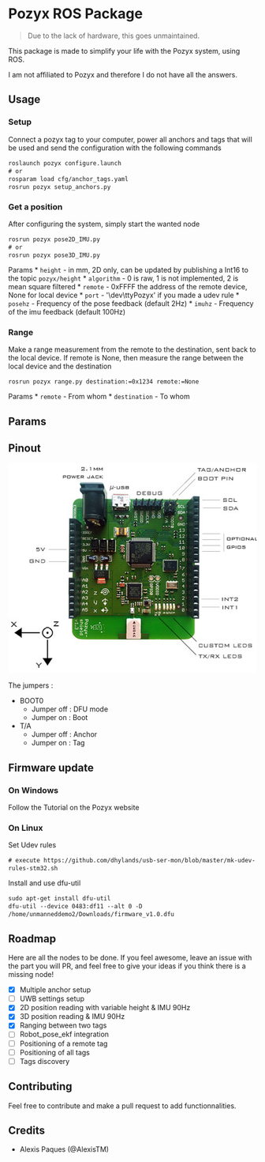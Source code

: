 Pozyx ROS Package
====================

> Due to the lack of hardware, this goes unmaintained.

This package is made to simplify your life with the Pozyx system, using ROS. 

I am not affiliated to Pozyx and therefore I do not have all the answers.

Usage
--------------

### Setup

Connect a pozyx tag to your computer, power all anchors and tags that will be used and send the configuration with the following commands

```
roslaunch pozyx configure.launch
# or
rosparam load cfg/anchor_tags.yaml
rosrun pozyx setup_anchors.py
```

### Get a position

After configuring the system, simply start the wanted node

```
rosrun pozyx pose2D_IMU.py
# or
rosrun pozyx pose3D_IMU.py
```

Params 
    * `height` - in mm, 2D only, can be updated by publishing a Int16 to the topic `pozyx/height`
    * `algorithm` - 0 is raw, 1 is not implemented, 2 is mean square filtered
    * `remote` - 0xFFFF the address of the remote device, None for local device 
    * `port` - '\dev\ttyPozyx' if you made a udev rule
    * `posehz` - Frequency of the pose feedback (default 2Hz)
    * `imuhz` - Frequency of the imu feedback (default 100Hz)

### Range 

Make a range measurement from the remote to the destination, sent back to the local device. If remote is None, then measure the range between the local device and the destination

```
rosrun pozyx range.py destination:=0x1234 remote:=None
```

Params
    * `remote` - From whom
    * `destination` - To whom

Params
--------

Pinout
---------

![Pinout for the tags](images/pozyx_pins.jpg)

The jumpers : 

* BOOT0
	* Jumper off : DFU mode
	* Jumper on : Boot
* T/A
	* Jumper off : Anchor
	* Jumper on : Tag

Firmware update
---------

### On Windows

Follow the Tutorial on the Pozyx website

### On Linux

Set Udev rules

```
# execute https://github.com/dhylands/usb-ser-mon/blob/master/mk-udev-rules-stm32.sh
```

Install and use dfu-util

```
sudo apt-get install dfu-util
dfu-util --device 0483:df11 --alt 0 -D /home/unmanneddemo2/Downloads/firmware_v1.0.dfu
```

Roadmap 
--------

Here are all the nodes to be done. If you feel awesome, leave an issue with the part you will PR, and feel free to give your ideas if you think there is a missing node!

* [x] Multiple anchor setup
* [ ] UWB settings setup
* [x] 2D position reading with variable height & IMU 90Hz
* [x] 3D position reading & IMU 90Hz 
* [x] Ranging between two tags
* [ ] Robot_pose_ekf integration
* [ ] Positioning of a remote tag
* [ ] Positioning of all tags
* [ ] Tags discovery
 
Contributing
--------

Feel free to contribute and make a pull request to add functionnalities.

Credits
--------

* Alexis Paques (@AlexisTM)


